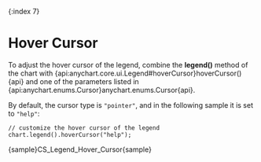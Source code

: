 {:index 7}
# Hover Cursor

To adjust the hover cursor of the legend, combine the **legend()** method of the chart with {api:anychart.core.ui.Legend#hoverCursor}hoverCursor(){api} and one of the parameters listed in {api:anychart.enums.Cursor}anychart.enums.Cursor{api}.

By default, the cursor type is `"pointer"`, and in the following sample it is set to `"help"`:

```
// customize the hover cursor of the legend
chart.legend().hoverCursor("help");
```

{sample}CS\_Legend\_Hover\_Cursor{sample}